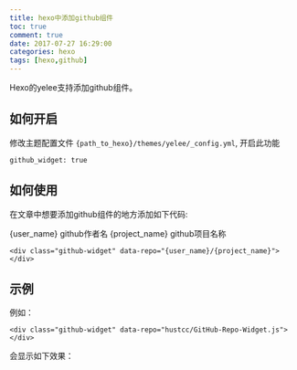 ```yaml
---
title: hexo中添加github组件
toc: true
comment: true
date: 2017-07-27 16:29:00
categories: hexo
tags: [hexo,github]
---
```





Hexo的yelee支持添加github组件。

<!--more-->

## 如何开启

修改主题配置文件 `{path_to_hexo}/themes/yelee/_config.yml`, 开启此功能

```
github_widget: true
```

## 如何使用

在文章中想要添加github组件的地方添加如下代码:

{user_name} github作者名
{project_name} github项目名称

```
<div class="github-widget" data-repo="{user_name}/{project_name}"></div>
```


## 示例

例如：

```
<div class="github-widget" data-repo="hustcc/GitHub-Repo-Widget.js"></div>
```

会显示如下效果：

<div class="github-widget" data-repo="hustcc/GitHub-Repo-Widget.js"></div>
